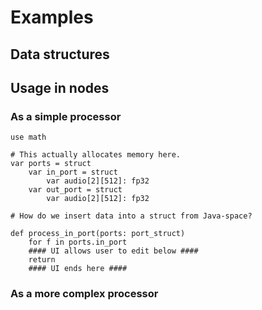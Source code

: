 # Examples

## Data structures


## Usage in nodes
### As a simple processor
```
use math

# This actually allocates memory here.
var ports = struct
    var in_port = struct
        var audio[2][512]: fp32
    var out_port = struct
        var audio[2][512]: fp32

# How do we insert data into a struct from Java-space?

def process_in_port(ports: port_struct)
    for f in ports.in_port
    #### UI allows user to edit below ####
    return 
    #### UI ends here ####
```

### As a more complex processor
```

```